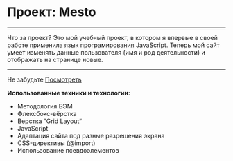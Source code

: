 # Проект: Mesto
___

Что за проект? Это мой учебный проект, в котором я впервые в своей работе применила язык програмирования JavaScript. Теперь мой сайт умеет изменять данные пользователя (имя и род деятельности) и отображать на странице новые.
___
Не забудьте [Посмотреть](https://alenanikitiina.github.io/mesto/ "Mesto")

__Использованные техники и технологии:__

* Методология БЭМ
* Флексбокс-вёрстка
* Верстка ”Grid Layout“
* JavaScript
* Адаптация сайта под разные разрешения экрана
* CSS-директивы (@import)
* Использование псевдоэлементов

